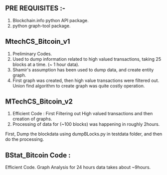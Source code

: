 PRE REQUISITES :-
-----------------

1) Blockchain.info python API package.
2) python graph-tool package.

MtechCS_Bitcoin_v1
----------
1) Preliminary Codes.
2) Used to dump information related to high valued transactions, taking 25 blocks at a time. (~ 1 hour data).
3) Shamir's assumption has been used to dump data, and create entity graph.
4) First graph was created, then high value transactions were filtered out. Union find algorithm to create graph was quite costly operation.


MTechCS_Bitcoin_v2
----------
1) Efficient Code : First Filtering out High valued transactions and then creation of graphs.
2) Processing of data for (~100 blocks) was happening in roughly 2hours.

First, Dump the blockdata using dumpBLocks.py in testdata folder, and then do the processing.

BStat_Bitcoin Code :
---------------------
Efficient Code. Graph Analysis for 24 hours data takes about ~9hours.